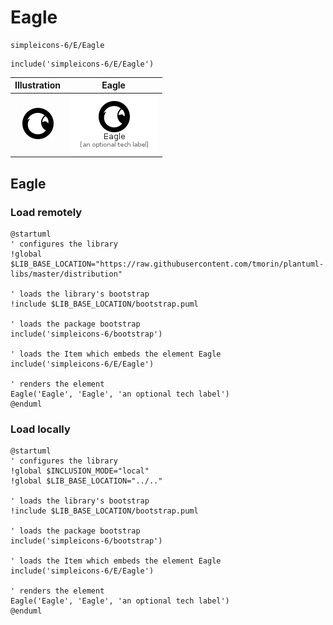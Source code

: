 # Eagle


```text
simpleicons-6/E/Eagle
```

```text
include('simpleicons-6/E/Eagle')
```



| Illustration | Eagle |
| :---: | :---: |
| ![illustration for Illustration](../../simpleicons-6/E/Eagle.png) | ![illustration for Eagle](../../simpleicons-6/E/Eagle.Local.png) |




## Eagle

### Load remotely
```plantuml
@startuml
' configures the library
!global $LIB_BASE_LOCATION="https://raw.githubusercontent.com/tmorin/plantuml-libs/master/distribution"

' loads the library's bootstrap
!include $LIB_BASE_LOCATION/bootstrap.puml

' loads the package bootstrap
include('simpleicons-6/bootstrap')

' loads the Item which embeds the element Eagle
include('simpleicons-6/E/Eagle')

' renders the element
Eagle('Eagle', 'Eagle', 'an optional tech label')
@enduml
```

### Load locally
```plantuml
@startuml
' configures the library
!global $INCLUSION_MODE="local"
!global $LIB_BASE_LOCATION="../.."

' loads the library's bootstrap
!include $LIB_BASE_LOCATION/bootstrap.puml

' loads the package bootstrap
include('simpleicons-6/bootstrap')

' loads the Item which embeds the element Eagle
include('simpleicons-6/E/Eagle')

' renders the element
Eagle('Eagle', 'Eagle', 'an optional tech label')
@enduml
```

